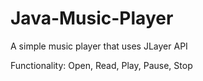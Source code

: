 # Java-Music-Player
A simple music player that uses JLayer API

Functionality: Open, Read, Play, Pause, Stop
